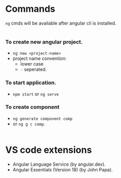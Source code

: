 # Commands
`ng` cmds will be available after angular cli is installed. 
<br/><br/>

### To create new angular project.
* `ng new <project-name>`
* project name convention:
  * lower case
  * `-` seperated.
### To start application.
* `npm start` or `ng serve`
### To create component
* `ng generate component comp`
* or `ng g c comp`.
<br/><br/>


# VS code extensions
* Angular Language Service (by angular.dev).
* Angular Essentials (Version 18) (by John Papa).